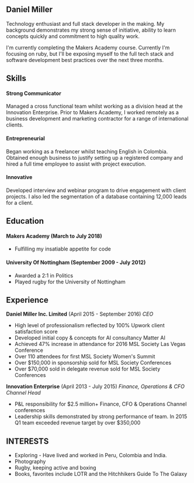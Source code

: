 
## Daniel Miller

Technology enthusiast and full stack developer in the making. My background demonstrates my strong sense of initiative, ability to learn concepts quickly and commitment to high quality work. 

I'm currently completing the Makers Academy course. Currently I'm focusing on ruby, but I'll be exposing myself to the full tech stack and software development best practices over the next three months. 

## Skills

#### Strong Communicator
Managed a cross functional team whilst working as a division head at the Innovation Enterprise. Prior to Makers Academy, I worked remotely as a business development and marketing contractor for a range of international clients. 
#### Entrepreneurial 
Began working as a freelancer whilst teaching English in Colombia. Obtained enough business to justify setting up a registered company and hired a full time employee to assist with project execution. 
#### Innovative 
Developed interview and webinar program to drive engagement with client projects. I also led the segmentation of a database containing 12,000 leads for a client. 

## Education

#### Makers Academy (March to July 2018)
 - Fulfilling my insatiable appetite for code

#### University Of Nottingham (September 2009 - July 2012)
 - Awarded a 2:1 in Politics
 - Played rugby for the University of Nottingham

## Experience

**Daniel Miller Inc. Limited** (April 2015 - September 2016)
*CEO*
 - High level of professionalism reflected by 100% Upwork client satisfaction score
 - Developed initial copy & concepts for AI consultancy Matter AI
 - Achieved 47% increase in attendance for 2016 MSL Society Las Vegas Conference
 - Over 110 attendees for first MSL Society Women's Summit
 - Over $150,000 in sponsorship sold for MSL Society Conferences
 - Over $70,000 sold in delegate revenue sold for MSL Society Conferences

**Innovation Enterprise** (April 2013 - July 2015)
*Finance, Operations & CFO Channel Head*
 - P&L responsibility for $2.5 million+ Finance, CFO & Operations Channel conferences
 - Leadership skills demonstrated by strong performance of team. In 2015 Q1 team exceeded revenue target by over $350,000
 
## INTERESTS
 - Exploring - Have lived and worked in Peru, Colombia and India. 
 - Photography
 - Rugby, keeping active and boxing
 - Books, favorites include LOTR and the Hitchhikers Guide To The Galaxy 
 